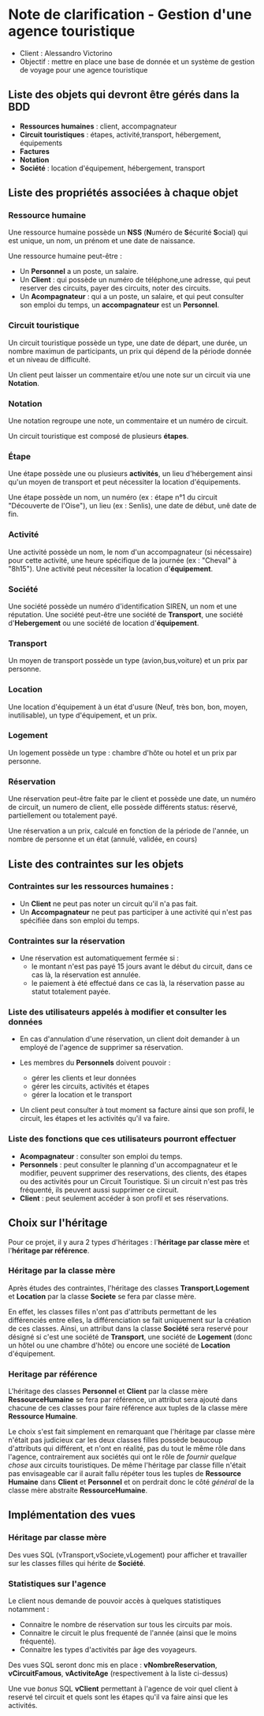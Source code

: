 # Note de clarification - Gestion d'une agence touristique

* Client : Alessandro Victorino
* Objectif : mettre en place une base de donnée et un système de gestion de voyage pour une agence touristique

## Liste des objets qui devront être gérés dans la BDD

* **Ressources humaines** : client, accompagnateur
* **Circuit touristiques** : étapes, activité,transport, hébergement, équipements
* **Factures**
* **Notation**
* **Société** : location d'équipement, hébergement, transport

## Liste des propriétés associées à chaque objet

### Ressource humaine

Une ressource humaine possède un **NSS** (**N**uméro de **S**écurité **S**ocial) qui est unique, un nom, un prénom et une date de naissance.

Une ressource humaine peut-être : 
* Un **Personnel** a un poste, un salaire.
* Un **Client** : qui possède un numéro de téléphone,une adresse, qui peut reserver des circuits, payer des circuits, noter des circuits.
* Un **Acompagnateur** : qui a un poste, un salaire, et qui peut consulter son emploi du temps, un **accompagnateur** est un **Personnel**.

### Circuit touristique

Un circuit touristique possède un type, une date de départ, une durée, un nombre maximun de participants, un prix qui dépend de la période donnée et un niveau de difficulté.

Un client peut laisser un commentaire et/ou une note sur un circuit via une **Notation**.

### Notation

Une notation regroupe une note, un commentaire et un numéro de circuit.


Un circuit touristique est composé de plusieurs **étapes**.

### Étape

Une étape possède une ou plusieurs **activités**, un lieu d'hébergement ainsi qu'un moyen de transport et peut nécessiter la location d'équipements.

Une étape possède un nom, un numéro (ex : étape n°1 du circuit "Découverte de l'Oise"), un lieu (ex : Senlis), une date de début, unê date de fin.



### Activité 

Une activité possède un nom, le nom d'un accompagnateur (si nécessaire) pour cette activité, une heure spécifique de la journée
(ex : "Cheval" à "8h15"). Une activité peut nécessiter la location d'**équipement**.

### Société 

Une société possède un numéro d'identification SIREN, un nom et une réputation. Une société peut-être une société de **Transport**,
une société d'**Hebergement** ou une société de location d'**équipement**.

### Transport

Un moyen de transport possède un type (avion,bus,voiture) et un prix par personne.

### Location

Une location d'équipement à un état d'usure (Neuf, très bon, bon, moyen, inutilisable), un type d'équipement, et un prix.

### Logement 

Un logement possède un type : chambre d'hôte ou hotel et un prix par personne.

### Réservation 

Une réservation peut-être faite par le client et possède une date, un numéro de circuit, un numero de client, elle possède différents status:
réservé, partiellement ou totalement payé.

Une réservation a un prix, calculé en fonction de la période de l'année, un nombre de personne et un état (annulé, validée, en cours)

## Liste des contraintes sur les objets


### Contraintes sur les ressources humaines :

* Un **Client** ne peut pas noter un circuit qu'il n'a pas fait.
* Un **Accompagnateur** ne peut pas participer à une activité qui n'est pas spécifiée dans son emploi du temps.

### Contraintes sur la réservation

* Une réservation est automatiquement fermée si : 
    * le montant n'est pas payé 15 jours avant le début du circuit, dans ce cas là, la réservation est annulée.
    * le paiement à été effectué dans ce cas là, la réservation passe au statut totalement payée.

### Liste des utilisateurs appelés à modifier et consulter les données

* En cas d'annulation d'une réservation, un client doit demander à un employé de l'agence de supprimer sa réservation.
* Les membres du **Personnels** doivent pouvoir :
    * gérer les clients et leur données
    * gérer les circuits, activités et étapes
    * gérer la location et le transport

* Un client peut consulter à tout moment sa facture ainsi que son profil, le circuit, les étapes et les activités
 qu'il va faire.

### Liste des fonctions que ces utilisateurs pourront effectuer

* **Acompagnateur** : consulter son emploi du temps.
* **Personnels** : peut consulter le planning d'un accompagnateur et le modifier, peuvent supprimer des reservations, des clients, des étapes ou des activités pour un Circuit Touristique. Si un circuit n'est pas très fréquenté, ils peuvent aussi supprimer ce circuit.
* **Client** : peut seulement accéder à son profil et ses réservations.

## Choix sur l'héritage

Pour ce projet, il y aura 2 types d'héritages : l'**héritage par classe mère** et l'**héritage par référence**.

### Héritage par la classe mère

Après études des contraintes, l'héritage des classes **Transport**,**Logement** et **Location** par la classe **Societe** se fera par classe mère.

En effet, les classes filles n'ont pas d'attributs permettant de les différenciés entre elles, la différenciation se fait uniquement sur la création de ces classes.
Ainsi, un attribut dans la classe **Société** sera reservé pour désigné si c'est une société de **Transport**, une société de **Logement** (donc un hôtel ou une chambre d'hôte)
ou encore une société de **Location** d'équipement.

### Heritage par référence 

L'héritage des classes **Personnel** et **Client** par la classe mère **RessourceHumaine** se fera par référence, un attribut sera ajouté dans chacune de ces classes pour faire référence
aux tuples de la classe mère **Ressource Humaine**. 

Le choix s'est fait simplement en remarquant que l'héritage par classe mère n'était pas judicieux car les deux classes filles possède beaucoup d'attributs qui différent, et n'ont en réalité, 
pas du tout le même rôle dans l'agence, contrairement aux sociétés qui ont le rôle de *fournir quelque chose* aux circuits touristiques.
De même l'héritage par classe fille n'était pas envisageable car il aurait fallu répéter tous les tuples de **Ressource Humaine** dans **Client** et **Personnel** et on perdrait donc 
le côté *général* de la classe mère abstraite **RessourceHumaine**.


## Implémentation des vues

### Héritage par classe mère 

Des vues SQL (vTransport,vSociete,vLogement) pour afficher et travailler sur les classes filles qui hérite de **Société**.

### Statistiques sur l'agence

Le client nous demande de pouvoir accès à quelques statistiques notamment : 

*  Connaitre le nombre de réservation sur tous les circuits par mois.
*  Connaitre le circuit le plus frequenté de l'année (ainsi que le moins fréquenté).
*  Connaitre les types d'activités par âge des voyageurs.

Des vues SQL seront donc mis en place : **vNombreReservation**, **vCircuitFamous**, **vActiviteAge** (respectivement à la liste ci-dessus)

Une vue *bonus* SQL **vClient** permettant à l'agence de voir quel client à reservé tel circuit et quels sont les étapes qu'il va faire ainsi que les activités.
